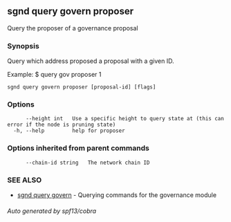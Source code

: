 ## sgnd query govern proposer

Query the proposer of a governance proposal

### Synopsis

Query which address proposed a proposal with a given ID.

Example:
$ <appd> query gov proposer 1

```
sgnd query govern proposer [proposal-id] [flags]
```

### Options

```
      --height int   Use a specific height to query state at (this can error if the node is pruning state)
  -h, --help         help for proposer
```

### Options inherited from parent commands

```
      --chain-id string   The network chain ID
```

### SEE ALSO

* [sgnd query govern](sgnd_query_govern.md)	 - Querying commands for the governance module

###### Auto generated by spf13/cobra

